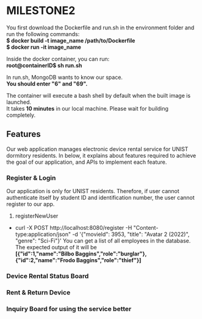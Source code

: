 # MILESTONE2

You first download the Dockerfile and run.sh in the environment folder and  
run the following commands:  
**$ docker build -t image_name /path/to/Dockerfile**  
**$ docker run -it image_name**

Inside the docker container, you can run:  
**root@containerID$ sh run.sh**

In run.sh, MongoDB wants to know our space.  
**You should enter "6" and "69".**

The container will execute a bash shell by default when the built image is launched.  
It takes **10 minutes** in our local machine. Please wait for building completely.

## Features
Our web application manages electronic device rental service for UNIST dormitory residents. In below, it explains about 
features required to achieve the goal of our application, and APIs to implement each feature.

### Register & Login
Our application is only for UNIST residents. Therefore, if user cannot authenticate itself by student ID and identification
number, the user cannot register to our app.
1. registerNewUser 
- curl -X POST http://localhost:8080/register -H "Content-type:application/json" -d '{"movieId": 3953, "title": "Avatar 
2 (2022)", "genre": "Sci-Fi"}'
You can get a list of all employees in the database. The expected output of it will be  
**[{"id":1,"name":"Bilbo Baggins","role":"burglar"},{"id":2,"name":"Frodo Baggins","role":"thief"}]**

### Device Rental Status Board

### Rent & Return Device

### Inquiry Board for using the service better

